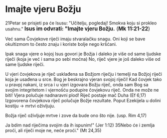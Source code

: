 # Imajte vjeru Božju
 

21Petar se prisjeti pa će Isusu: "Učitelju, pogledaj! Smokva koju si prokleo usahnu."
<big> **Isus im odvrati: "Imajte vjeru Božju.** (**Mk 11:21-22**)</big>

Već sama Čovjekove riječi imaju stvaralačku snagu. Oni koji se bave okultizmom to često znaju i koriste bolje nego kršćani. 

<!-- - primjer afričkog vrača i primjer kad je onaj sa youtubea vrač paolo mayombe išao po četvrtima i izgovarao prokletstva-->

Ipak snaga vjere o kojoj Isus govori je Božja i daleko je više od same ljudske riječi (koja je već i sama po sebi moćna)
No, riječ vjere je još daleko više od same ljudske riječi.

U vjeri čovjekova je riječ usklađena sa Božjom riječju i temelji na Božjoj riječi koja je usađena u srce. Bog je beskrajno vjeran svojoj riječi!
Kad čovjek tako u pravpj nakani, iz srca i u vjeri izgovara Božju riječ, onda sam Bog sa svojim integritetom i vjernošću podupire čovjekovu riječ. Onda ne može ne biti! Vjera polučuje nadnaravni plod! Riječ postaje mač Duha (Ef 6,17) Izgovorena čovjekova riječ polučuje Božje rezultate. Poput Ezekijela u dolini kostiju -> mrtvi oživljuju. 

Božja riječ  oživljuje mrtve i  zove da bude ono što nije. (usp. Rim 4,17)

Ja bdim nad riječima svojim da ih ispunim!" (Jer 1:12)
35Nebo će i zemlja proći, ali riječi  moje ne, neće proći."  (Mt 24,35)

<!-- ovdje stavi iz bilježaka ❗ Bog je vjeran tebi
narav Božje riječi
-->




